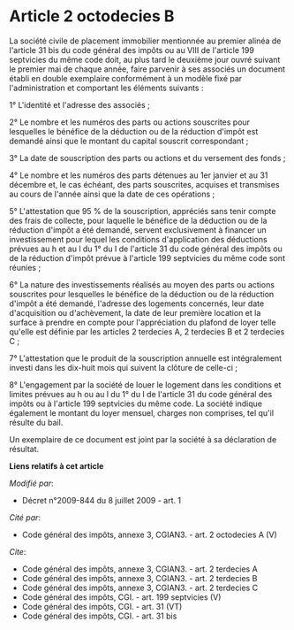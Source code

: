 # Article 2 octodecies B

La société civile de placement immobilier mentionnée au premier alinéa de l'article 31 bis du code général des impôts ou au
VIII de l'article 199 septvicies du même code doit, au plus tard le deuxième jour ouvré suivant le premier mai de chaque
année, faire parvenir à ses associés un document établi en double exemplaire conformément à un modèle fixé par
l'administration et comportant les éléments suivants : 

1° L'identité et l'adresse des associés ; 

2° Le nombre et les numéros des parts ou actions souscrites pour lesquelles le bénéfice de la déduction ou de la réduction
d'impôt est demandé ainsi que le montant du capital souscrit correspondant ; 

3° La date de souscription des parts ou actions et du versement des fonds ; 

4° Le nombre et les numéros des parts détenues au 1er janvier et au 31 décembre et, le cas échéant, des parts souscrites,
acquises et transmises au cours de l'année ainsi que la date de ces opérations ; 

5° L'attestation que 95 % de la souscription, appréciés sans tenir compte des frais de collecte, pour laquelle le bénéfice de
la déduction ou de la réduction d'impôt a été demandé, servent exclusivement à financer un investissement pour lequel les
conditions d'application des déductions prévues au h et au l du 1° du I de l'article 31 du code général des impôts ou de la
réduction d'impôt prévue à l'article 199 septvicies du même code sont réunies ; 

6° La nature des investissements réalisés au moyen des parts ou actions souscrites pour lesquelles le bénéfice de la
déduction ou de la réduction d'impôt a été demandé, l'adresse des logements concernés, leur date d'acquisition ou
d'achèvement, la date de leur première location et la surface à prendre en compte pour l'appréciation du plafond de loyer
telle qu'elle est définie par les articles 2 terdecies A, 2 terdecies B et 2 terdecies C ; 

7° L'attestation que le produit de la souscription annuelle est intégralement investi dans les dix-huit mois qui suivent la
clôture de celle-ci ; 

8° L'engagement par la société de louer le logement dans les conditions et limites prévues au h ou au l du 1° du I de
l'article 31 du code général des impôts ou à l'article 199 septvicies du même code. La société indique également le montant
du loyer mensuel, charges non comprises, tel qu'il résulte du bail. 

Un exemplaire de ce document est joint par la société à sa déclaration de résultat.

**Liens relatifs à cet article**

_Modifié par_:

  - Décret n°2009-844 du 8 juillet 2009 - art. 1

_Cité par_:

  - Code général des impôts, annexe 3, CGIAN3. - art. 2 octodecies A (V)

_Cite_:

  - Code général des impôts, annexe 3, CGIAN3. - art. 2 terdecies A
  - Code général des impôts, annexe 3, CGIAN3. - art. 2 terdecies B
  - Code général des impôts, annexe 3, CGIAN3. - art. 2 terdecies C
  - Code général des impôts, CGI. - art. 199 septvicies (V)
  - Code général des impôts, CGI. - art. 31 (VT)
  - Code général des impôts, CGI. - art. 31 bis

